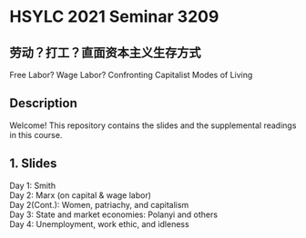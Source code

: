 # HSYLC 2021 Seminar 3209
## 劳动？打工？直面资本主义生存方式  
Free Labor? Wage Labor? Confronting Capitalist Modes of Living

## Description
Welcome! This repository contains the slides and the supplemental readings in this course.  

## 1. Slides
Day 1: Smith  
Day 2: Marx (on capital & wage labor)  
Day 2(Cont.): Women, patriachy, and capitalism   
Day 3: State and market economies: Polanyi and others  
Day 4: Unemployment, work ethic, and idleness  

